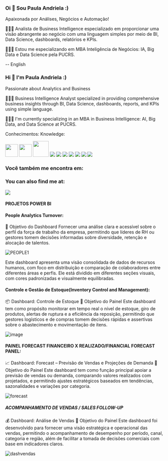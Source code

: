 ### Oi 👋 Sou Paula Andriela  :)
Apaixonada por Análises, Negócios e Automação!

👩🏻‍💻 Analista de Business Intelligence especializado em proporcionar uma visão abrangente ao negócio com uma linguagem simples por meio de BI, Data Science, dashboards, relatórios e KPIs.

👩🏻‍🎓 Estou me especializando em MBA Inteligência de Negócios: IA, Big Data e Data Science pela PUCRS.

--
English

### Hi 👋 I'm Paula Andriela :)
Passionate about Analytics and Business

👩🏻‍💻 Business Intelligence Analyst specialized in providing comprehensive business insights through BI, Data Science, dashboards, reports, and KPIs using simple language.

👩🏻‍🎓 I'm currently specializing in an MBA in Business Intelligence: AI, Big Data, and Data Science at PUCRS.

Conhecimentos:
Knowledge:
<div display = "inline">
 <img height="40" width="40" src="https://cdn.jsdelivr.net/gh/devicons/devicon@latest/icons/figma/figma-original.svg" />
            

  <img height="40" width="40" src="https://cdn.jsdelivr.net/gh/devicons/devicon@latest/icons/amazonwebservices/amazonwebservices-plain-wordmark.svg" />
 


  <img height="50" width="50" src="https://cdn.jsdelivr.net/gh/devicons/devicon@latest/icons/python/python-plain-wordmark.svg" />

   <img src="https://img.shields.io/badge/mysql-%2300f.svg?style=for-the-badge&logo=mysql&logoColor=white">
   <img src=" https://img.shields.io/badge/pandas-%23150458.svg?style=for-the-badge&logo=pandas&logoColor=white">
   <img src="https://img.shields.io/badge/power_bi-F2C811?style=for-the-badge&logo=powerbi&logoColor=black">
   <img src="https://img.shields.io/badge/google_bigquery-4285F4?style=for-the-badge&logo=google-cloud&logoColor=white">
   <img src="https://img.shields.io/badge/Looker-189AB4?style=for-the-badge&logo=looker&logoColor=white">
   <img src="https://img.shields.io/badge/Visual_Studio_Code-007ACC?style=for-the-badge&logo=visual-studio-code&logoColor=white">
   <img src="https://img.shields.io/badge/Excel-217346?style=for-the-badge&logo=microsoft-excel&logoColor=white">

   


  </div>


 
 ### Você também me encontra em:
 ### You can also find me at:
 
 
 <a href="https://www.linkedin.com/in/paula-andriela-luz-077713a7"> 
 <img src="https://img.shields.io/badge/linkedin-%230077B5.svg?style=for-the-badge&logo=linkedin&logoColor=white" /> 
 </a>
 
#### PROJETOS POWER BI

#### People Analytics Turnover:
🎯 Objetivo do Dashboard
Fornecer uma análise clara e acessível sobre o perfil da força de trabalho da empresa, permitindo que líderes de RH ou gestores tomem decisões informadas sobre diversidade, retenção e alocação de talentos.

![PEOPLE1](https://github.com/PaulaAndriela/PaulaAndriela/assets/161093814/37d71bdb-5a52-4cf9-adf5-9f5ab15a4c01)


Este dashboard apresenta uma visão consolidada de dados de recursos humanos, com foco em distribuição e comparação de colaboradores entre diferentes áreas e perfis. Ele está dividido em diferentes seções visuais, com cores padronizadas e visualmente equilibradas.



#### Controle e Gestão de Estoque(Inventory Control and Management):

📦 Dashboard: Controle de Estoque
🎯 Objetivo do Painel
Este dashboard tem como propósito monitorar em tempo real o nível de estoque, giro de produtos, alertas de ruptura e a eficiência da reposição, permitindo que gestores logísticos e de compras tomem decisões rápidas e assertivas sobre o abastecimento e movimentação de itens.

![image](https://github.com/PaulaAndriela/PaulaAndriela/assets/161093814/fcf34afb-1be0-4417-a9f1-c7c56a9df65c)

#### PAINEL FORECAST FINANCEIRO X REALIZADO/FINANCIAL FORECAST PANEL:

📈 Dashboard: Forecast – Previsão de Vendas e Projeções de Demanda
🎯 Objetivo do Painel
Este dashboard tem como função principal apoiar a previsão de vendas ou demanda, comparando valores realizados com projetados, e permitindo ajustes estratégicos baseados em tendências, sazonalidades e variações por categoria.

![forecast](https://github.com/PaulaAndriela/PaulaAndriela/assets/161093814/d89ed5f8-fce9-4305-acb6-0cb3ac4ed736)

##### ACOMPANHAMENTO DE VENDAS / SALES FOLLOW-UP 

💰 Dashboard: Análise de Vendas
🎯 Objetivo do Painel
Este dashboard foi desenvolvido para fornecer uma visão estratégica e operacional das vendas, permitindo o acompanhamento de desempenho por período, canal, categoria e região, além de facilitar a tomada de decisões comerciais com base em indicadores claros.

![dashvendas](https://github.com/PaulaAndriela/PaulaAndriela/assets/161093814/1c074334-7497-46e3-8fe1-25107e5a4fb8)






